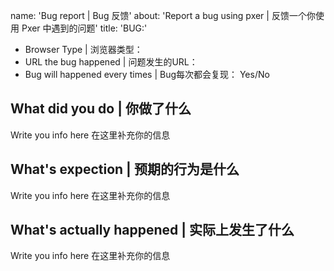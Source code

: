name: 'Bug report | Bug 反馈'
about: 'Report a bug using pxer | 反馈一个你使用 Pxer 中遇到的问题'
title: 'BUG:'

<!-- The text will hidden when it is wrapped like this -->
<!-- 被这种标记包裹的文本最终不会被显示出来 -->

<!-- 

- Please fill the template in your situation
- If you wanna submit a picture, just drag it in text box
- Please descript a problem breifly in title

- 请参考下放模板，填充信息
- 如果需要附加截图直接将截图文件拖到本文本框中即可
- 请在标题中简述问题



## Basic Info | 基本信息

<!-- Please write your info after the ":" -->
<!-- 请在冒号后填写你的信息 -->

- Browser Type | 浏览器类型：
- URL the bug happened | 问题发生的URL：
- Bug will happened every times | Bug每次都会复现： Yes/No

## What did you do | 你做了什么

Write you info here
在这里补充你的信息 

## What's expection | 预期的行为是什么

Write you info here
在这里补充你的信息 

## What's actually happened | 实际上发生了什么

Write you info here
在这里补充你的信息 


